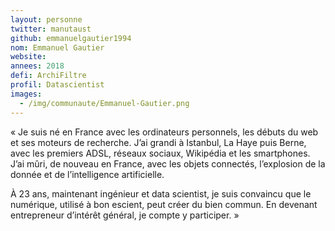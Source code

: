 ```yaml
---
layout: personne
twitter: manutaust
github: emmanuelgautier1994
nom: Emmanuel Gautier
website:
annees: 2018
defi: ArchiFiltre
profil: Datascientist
images:
  - /img/communaute/Emmanuel-Gautier.png
---
```


« Je suis né en France avec les ordinateurs personnels, les débuts du
web et ses moteurs de recherche. J’ai grandi à Istanbul, La Haye puis
Berne, avec les premiers ADSL, réseaux sociaux, Wikipédia et les
smartphones. J’ai mûri, de nouveau en France, avec les objets
connectés, l’explosion de la donnée et de l’intelligence artificielle.

À 23 ans, maintenant ingénieur et data scientist, je suis convaincu
que le numérique, utilisé à bon escient, peut créer du bien commun. En
devenant entrepreneur d’intérêt général, je compte y participer. »
